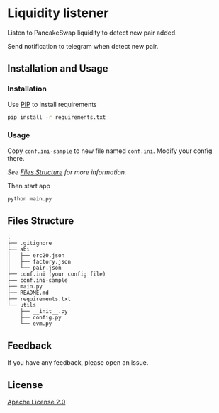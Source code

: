 # Liquidity listener

Listen to PancakeSwap liquidity to detect new pair added.

Send notification to telegram when detect new pair.

## Installation and Usage

### Installation

Use [PIP](https://pypi.org/project/pip/) to install requirements

```bash
pip install -r requirements.txt
```

### Usage

Copy `conf.ini-sample` to new file named `conf.ini`. Modify your config there.

_See [Files Structure](#files-structure) for more information._

Then start app

```bash
python main.py
```

## Files Structure

```
.
├── .gitignore
├── abi
│   ├── erc20.json
│   ├── factory.json
│   └── pair.json
├── conf.ini (your config file)
├── conf.ini-sample
├── main.py
├── README.md
├── requirements.txt
└── utils
    ├── __init__.py
    ├── config.py
    └── evm.py
```

## Feedback

If you have any feedback, please open an issue.

## License

[Apache License 2.0](LICENSE)
